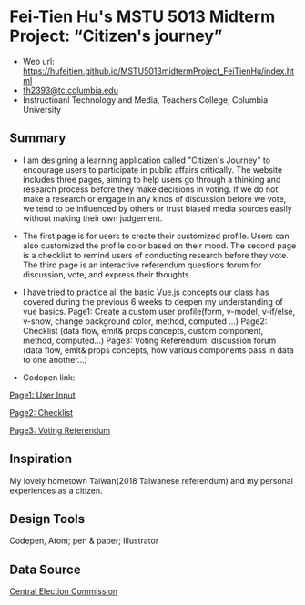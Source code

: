 # Fei-Tien Hu's MSTU 5013 Midterm Project: “Citizen's journey”
  * Web url: https://hufeitien.github.io/MSTU5013midtermProject_FeiTienHu/index.html
  * fh2393@tc.columbia.edu  
  * Instructioanl Technology and Media, Teachers College, Columbia University


## Summary  
* I am designing a learning application called "Citizen's Journey" to encourage users to participate in public affairs critically. The website includes three pages, aiming to help users go through a thinking and research process before they make decisions in voting. If we do not make a research or engage in any kinds of discussion before we vote, we tend to be influenced by others or trust biased media sources easily without making their own judgement.


* The first page is for users to create their customized profile. Users can also customized the profile color based on their mood.
The second page is a checklist to remind users of conducting research before they vote.
The third page is an interactive referendum questions forum for discussion, vote, and express their thoughts.


* I have tried to practice all the basic Vue.js concepts our class has covered during the previous 6 weeks to deepen my understanding of vue basics.
Page1: Create a custom user profile(form, v-model, v-if/else, v-show, change background color, method, computed ...)
Page2: Checklist (data flow, emit& props concepts, custom component, method, computed…)
Page3:  Voting Referendum: discussion forum (data flow, emit& props concepts, how various components pass in data to one another...)

* Codepen link:

[Page1: User Input](https://codepen.io/fh2393FeiTienHu/pen/mdJLvNg?editors=1010)

[Page2: Checklist](https://codepen.io/fh2393FeiTienHu/pen/GRJXjoR)

[Page3: Voting Referendum](https://codepen.io/fh2393FeiTienHu/pen/jOPpeQj)


## Inspiration
My lovely hometown Taiwan(2018 Taiwanese referendum) and my personal experiences as a citizen.

## Design Tools
Codepen, Atom; pen & paper; Illustrator

## Data Source
[Central Election Commission](https://web.archive.org/web/20181124220825/http://referendum.2018.nat.gov.tw/pc/en/00/m00000000000000000.html)
